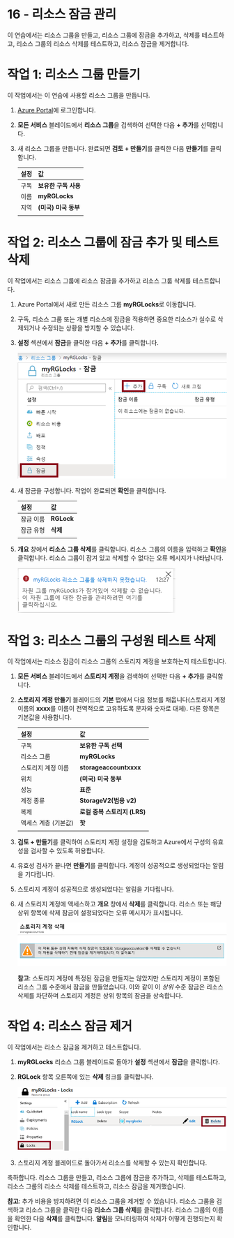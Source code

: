 ﻿---
wts:
    title: '16 - 리소스 잠금 관리'
    module: '모듈 03 - 보안, 개인 정보 보호, 규정 준수 및 신뢰'
---
# 16 - 리소스 잠금 관리

이 연습에서는 리소스 그룹을 만들고, 리소스 그룹에 잠금을 추가하고, 삭제를 테스트하고, 리소스 그룹의 리소스 삭제를 테스트하고, 리소스 잠금을 제거합니다. 

# 작업 1: 리소스 그룹 만들기

이 작업에서는 이 연습에 사용할 리소스 그룹을 만듭니다. 

1. [Azure Portal](https://portal.azure.com)에 로그인합니다.

2. **모든 서비스** 블레이드에서 **리소스 그룹**을 검색하여 선택한 다음 **+ 추가**를 선택합니다.

3. 새 리소스 그룹을 만듭니다. 완료되면 **검토 + 만들기**를 클릭한 다음 **만들기**를 클릭합니다. 

    | 설정 | 값 |
    | -- | -- |
    | 구독 | **보유한 구독 사용** |
    | 이름 | **myRGLocks** |
    | 지역 | **(미국) 미국 동부** |
    | | |

# 작업 2:  리소스 그룹에 잠금 추가 및 테스트 삭제

이 작업에서는 리소스 그룹에 리소스 잠금을 추가하고 리소스 그룹 삭제를 테스트합니다. 

1. Azure Portal에서 새로 만든 리소스 그룹 **myRGLocks**로 이동합니다.

2. 구독, 리소스 그룹 또는 개별 리소스에 잠금을 적용하면 중요한 리소스가 실수로 삭제되거나 수정되는 상황을 방지할 수 있습니다. 

3. **설정** 섹션에서 **잠금**을 클릭한 다음 **+ 추가**를 클릭합니다. 

    ![잠금 창이 표시된 myRGLocks 리소스 그룹의 스크린샷.](../images/1601.png)

4. 새 잠금을 구성합니다. 작업이 완료되면 **확인**을 클릭합니다. 

    | 설정 | 값 |
    | -- | -- |
    | 잠금 이름 | **RGLock** |
    | 잠금 유형 | **삭제** |
    | | |

5. **개요** 창에서 **리소스 그룹 삭제**를 클릭합니다. 리소스 그룹의 이름을 입력하고 **확인**을 클릭합니다. 리소스 그룹이 잠겨 있고 삭제할 수 없다는 오류 메시지가 나타납니다.

    ![삭제 잠금 실패의 스크린샷.](../images/1602.png)

# 작업 3: 리소스 그룹의 구성원 테스트 삭제

이 작업에서는 리소스 잠금이 리소스 그룹의 스토리지 계정을 보호하는지 테스트합니다. 

1. **모든 서비스** 블레이드에서 **스토리지 계정**을 검색하여 선택한 다음 **+ 추가**를 클릭합니다. 

2. **스토리지 계정 만들기** 블레이드의 **기본** 탭에서 다음 정보를 채웁니다(스토리지 계정 이름의 **xxxx**를 이름이 전역적으로 고유하도록 문자와 숫자로 대체). 다른 항목은 기본값을 사용합니다.

    | 설정 | 값 | 
    | --- | --- |
    | 구독 | **보유한 구독 선택** |
    | 리소스 그룹 | **myRGLocks** |
    | 스토리지 계정 이름 | **storageaccountxxxx** |
    | 위치 | **(미국) 미국 동부**  |
    | 성능 | **표준** |
    | 계정 종류 | **StorageV2(범용 v2)** |
    | 복제 | **로컬 중복 스토리지 (LRS)** |
    | 액세스 계층 (기본값) | **핫** |
    | | |

3. **검토 + 만들기**를 클릭하여 스토리지 계정 설정을 검토하고 Azure에서 구성의 유효성을 검사할 수 있도록 허용합니다. 

4. 유효성 검사가 끝나면 **만들기**를 클릭합니다. 계정이 성공적으로 생성되었다는 알림을 기다립니다. 

5.  스토리지 계정이 성공적으로 생성되었다는 알림을 기다립니다. 

6. 새 스토리지 계정에 액세스하고 **개요** 창에서 **삭제**를 클릭합니다. 리소스 또는 해당 상위 항목에 삭제 잠금이 설정되었다는 오류 메시지가 표시됩니다. 

    ![스토리지 계정 삭제 오류의 스크린샷.](../images/1603.png)

    **참고**: 스토리지 계정에 특정된 잠금을 만들지는 않았지만 스토리지 계정이 포함된 리소스 그룹 수준에서 잠금을 만들었습니다. 이와 같이 이 *상위* 수준 잠금은 리소스 삭제를 차단하며 스토리지 계정은 상위 항목의 잠금을 상속합니다.

# 작업 4: 리소스 잠금 제거

이 작업에서는 리소스 잠금을 제거하고 테스트합니다. 

1. **myRGLocks** 리소스 그룹 블레이드로 돌아가 **설정** 섹션에서 **잠금**을 클릭합니다.
    
2. **RGLock** 항목 오른쪽에 있는 **삭제** 링크를 클릭합니다.

    ![삭제 링크가 강조 표시된 잠금 화면의 스크린샷.](../images/1604.png)

3. 스토리지 계정 블레이드로 돌아가서 리소스를 삭제할 수 있는지 확인합니다.

축하합니다. 리소스 그룹을 만들고, 리소스 그룹에 잠금을 추가하고, 삭제를 테스트하고, 리소스 그룹의 리소스 삭제를 테스트하고, 리소스 잠금을 제거했습니다. 

**참고**: 추가 비용을 방지하려면 이 리소스 그룹을 제거할 수 있습니다. 리소스 그룹을 검색하고 리소스 그룹을 클릭한 다음 **리소스 그룹 삭제**를 클릭합니다. 리소스 그룹의 이름을 확인한 다음 **삭제**를 클릭합니다. **알림**을 모니터링하여 삭제가 어떻게 진행되는지 확인합니다.